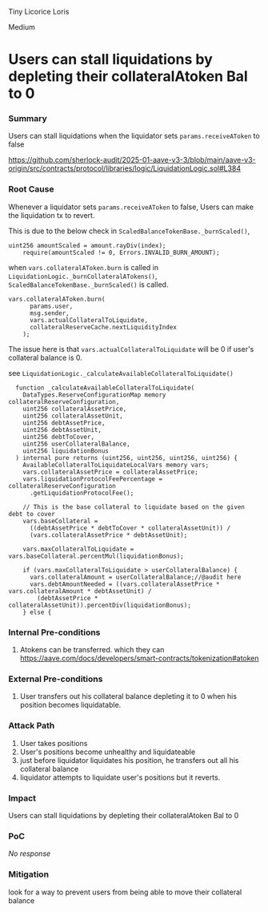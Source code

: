Tiny Licorice Loris

Medium

# Users can stall liquidations by depleting their collateralAtoken Bal to 0

### Summary

Users can stall liquidations when the liquidator sets `params.receiveAToken` to false 

https://github.com/sherlock-audit/2025-01-aave-v3-3/blob/main/aave-v3-origin/src/contracts/protocol/libraries/logic/LiquidationLogic.sol#L384

### Root Cause

Whenever a liquidator sets `params.receiveAToken` to false, Users can make the liquidation tx to revert.

This is due to the below check in `ScaledBalanceTokenBase._burnScaled()`, 

```solidity
uint256 amountScaled = amount.rayDiv(index);
    require(amountScaled != 0, Errors.INVALID_BURN_AMOUNT);
```

when `vars.collateralAToken.burn` is called in `LiquidationLogic._burnCollateralATokens()`,  `ScaledBalanceTokenBase._burnScaled()` is called. 

```solidity
vars.collateralAToken.burn(
      params.user,
      msg.sender,
      vars.actualCollateralToLiquidate,
      collateralReserveCache.nextLiquidityIndex
    );
```

The issue here is that  `vars.actualCollateralToLiquidate` will be 0 if user's collateral balance is 0.


see `LiquidationLogic._calculateAvailableCollateralToLiquidate()`

```solidity
  function _calculateAvailableCollateralToLiquidate(
    DataTypes.ReserveConfigurationMap memory collateralReserveConfiguration,
    uint256 collateralAssetPrice,
    uint256 collateralAssetUnit,
    uint256 debtAssetPrice,
    uint256 debtAssetUnit,
    uint256 debtToCover,
    uint256 userCollateralBalance,
    uint256 liquidationBonus
  ) internal pure returns (uint256, uint256, uint256, uint256) {
    AvailableCollateralToLiquidateLocalVars memory vars;
    vars.collateralAssetPrice = collateralAssetPrice;
    vars.liquidationProtocolFeePercentage = collateralReserveConfiguration
      .getLiquidationProtocolFee();

    // This is the base collateral to liquidate based on the given debt to cover
    vars.baseCollateral =
      ((debtAssetPrice * debtToCover * collateralAssetUnit)) /
      (vars.collateralAssetPrice * debtAssetUnit);

    vars.maxCollateralToLiquidate = vars.baseCollateral.percentMul(liquidationBonus);

    if (vars.maxCollateralToLiquidate > userCollateralBalance) {
      vars.collateralAmount = userCollateralBalance;//@audit here
      vars.debtAmountNeeded = ((vars.collateralAssetPrice * vars.collateralAmount * debtAssetUnit) /
        (debtAssetPrice * collateralAssetUnit)).percentDiv(liquidationBonus);
    } else {
```




### Internal Pre-conditions

1.  Atokens can be transferred.  which they can https://aave.com/docs/developers/smart-contracts/tokenization#atoken

### External Pre-conditions

1. User transfers out his collateral balance depleting it to 0 when his position becomes liquidatable.

### Attack Path

1. User takes positions
2. User's positions become unhealthy and liquidateable
3. just before liquidator liquidates his position, he transfers out all his collateral balance 
4. liquidator attempts to liquidate user's positions but it reverts.

### Impact

Users can stall liquidations by depleting their collateralAtoken Bal to 0 

### PoC

_No response_

### Mitigation

look for a way to prevent users from being able to move their collateral balance
